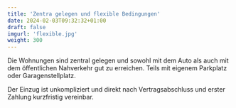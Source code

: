 ```yaml
---
title: 'Zentra gelegen und flexible Bedingungen'
date: 2024-02-03T09:32:32+01:00
draft: false
imgurl: 'flexible.jpg'
weight: 300
---
```


Die Wohnungen sind zentral gelegen und sowohl mit dem Auto als auch mit dem öffentlichen Nahverkehr
gut zu erreichen. Teils mit eigenem Parkplatz oder Garagenstellplatz.

Der Einzug ist unkompliziert und direkt nach Vertragsabschluss und erster Zahlung kurzfristig vereinbar.
